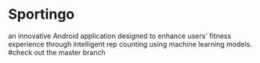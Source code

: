 # Sportingo
an innovative Android application designed to enhance users' fitness experience through intelligent rep counting using machine learning models. 
#check out the master branch
